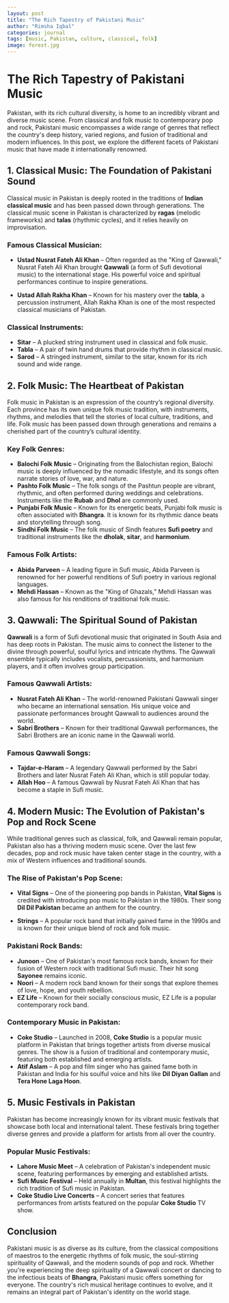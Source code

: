 ```yaml
---
layout: post
title: "The Rich Tapestry of Pakistani Music"
author: "Rimsha Iqbal"
categories: journal
tags: [music, Pakistan, culture, classical, folk]
image: forest.jpg
---
```


# The Rich Tapestry of Pakistani Music

Pakistan, with its rich cultural diversity, is home to an incredibly vibrant and diverse music scene. From classical and folk music to contemporary pop and rock, Pakistani music encompasses a wide range of genres that reflect the country's deep history, varied regions, and fusion of traditional and modern influences. In this post, we explore the different facets of Pakistani music that have made it internationally renowned.

## 1. **Classical Music: The Foundation of Pakistani Sound**

Classical music in Pakistan is deeply rooted in the traditions of **Indian classical music** and has been passed down through generations. The classical music scene in Pakistan is characterized by **ragas** (melodic frameworks) and **talas** (rhythmic cycles), and it relies heavily on improvisation.

### Famous Classical Musician:
- **Ustad Nusrat Fateh Ali Khan** – Often regarded as the "King of Qawwali," Nusrat Fateh Ali Khan brought **Qawwali** (a form of Sufi devotional music) to the international stage. His powerful voice and spiritual performances continue to inspire generations.
  
- **Ustad Allah Rakha Khan** – Known for his mastery over the **tabla**, a percussion instrument, Allah Rakha Khan is one of the most respected classical musicians of Pakistan.

### Classical Instruments:
- **Sitar** – A plucked string instrument used in classical and folk music.
- **Tabla** – A pair of twin hand drums that provide rhythm in classical music.
- **Sarod** – A stringed instrument, similar to the sitar, known for its rich sound and wide range.

## 2. **Folk Music: The Heartbeat of Pakistan**

Folk music in Pakistan is an expression of the country’s regional diversity. Each province has its own unique folk music tradition, with instruments, rhythms, and melodies that tell the stories of local culture, traditions, and life. Folk music has been passed down through generations and remains a cherished part of the country’s cultural identity.

### Key Folk Genres:
- **Balochi Folk Music** – Originating from the Balochistan region, Balochi music is deeply influenced by the nomadic lifestyle, and its songs often narrate stories of love, war, and nature.
- **Pashto Folk Music** – The folk songs of the Pashtun people are vibrant, rhythmic, and often performed during weddings and celebrations. Instruments like the **Rubab** and **Dhol** are commonly used.
- **Punjabi Folk Music** – Known for its energetic beats, Punjabi folk music is often associated with **Bhangra**. It is known for its rhythmic dance beats and storytelling through song.
- **Sindhi Folk Music** – The folk music of Sindh features **Sufi poetry** and traditional instruments like the **dholak**, **sitar**, and **harmonium**.

### Famous Folk Artists:
- **Abida Parveen** – A leading figure in Sufi music, Abida Parveen is renowned for her powerful renditions of Sufi poetry in various regional languages.
- **Mehdi Hassan** – Known as the "King of Ghazals," Mehdi Hassan was also famous for his renditions of traditional folk music.

## 3. **Qawwali: The Spiritual Sound of Pakistan**

**Qawwali** is a form of Sufi devotional music that originated in South Asia and has deep roots in Pakistan. The music aims to connect the listener to the divine through powerful, soulful lyrics and intricate rhythms. The Qawwali ensemble typically includes vocalists, percussionists, and harmonium players, and it often involves group participation.

### Famous Qawwali Artists:
- **Nusrat Fateh Ali Khan** – The world-renowned Pakistani Qawwali singer who became an international sensation. His unique voice and passionate performances brought Qawwali to audiences around the world.
- **Sabri Brothers** – Known for their traditional Qawwali performances, the Sabri Brothers are an iconic name in the Qawwali world.

### Famous Qawwali Songs:
- **Tajdar-e-Haram** – A legendary Qawwali performed by the Sabri Brothers and later Nusrat Fateh Ali Khan, which is still popular today.
- **Allah Hoo** – A famous Qawwali by Nusrat Fateh Ali Khan that has become a staple in Sufi music.

## 4. **Modern Music: The Evolution of Pakistan's Pop and Rock Scene**

While traditional genres such as classical, folk, and Qawwali remain popular, Pakistan also has a thriving modern music scene. Over the last few decades, pop and rock music have taken center stage in the country, with a mix of Western influences and traditional sounds.

### The Rise of Pakistan's Pop Scene:
- **Vital Signs** – One of the pioneering pop bands in Pakistan, **Vital Signs** is credited with introducing pop music to Pakistan in the 1980s. Their song **Dil Dil Pakistan** became an anthem for the country.
  
- **Strings** – A popular rock band that initially gained fame in the 1990s and is known for their unique blend of rock and folk music.

### Pakistani Rock Bands:
- **Junoon** – One of Pakistan's most famous rock bands, known for their fusion of Western rock with traditional Sufi music. Their hit song **Sayonee** remains iconic.
- **Noori** – A modern rock band known for their songs that explore themes of love, hope, and youth rebellion.
- **EZ Life** – Known for their socially conscious music, EZ Life is a popular contemporary rock band.

### Contemporary Music in Pakistan:
- **Coke Studio** – Launched in 2008, **Coke Studio** is a popular music platform in Pakistan that brings together artists from diverse musical genres. The show is a fusion of traditional and contemporary music, featuring both established and emerging artists.
- **Atif Aslam** – A pop and film singer who has gained fame both in Pakistan and India for his soulful voice and hits like **Dil Diyan Gallan** and **Tera Hone Laga Hoon**.

## 5. **Music Festivals in Pakistan**

Pakistan has become increasingly known for its vibrant music festivals that showcase both local and international talent. These festivals bring together diverse genres and provide a platform for artists from all over the country.

### Popular Music Festivals:
- **Lahore Music Meet** – A celebration of Pakistan's independent music scene, featuring performances by emerging and established artists.
- **Sufi Music Festival** – Held annually in **Multan**, this festival highlights the rich tradition of Sufi music in Pakistan.
- **Coke Studio Live Concerts** – A concert series that features performances from artists featured on the popular **Coke Studio** TV show.

## Conclusion

Pakistani music is as diverse as its culture, from the classical compositions of maestros to the energetic rhythms of folk music, the soul-stirring spirituality of Qawwali, and the modern sounds of pop and rock. Whether you're experiencing the deep spirituality of a Qawwali concert or dancing to the infectious beats of **Bhangra**, Pakistani music offers something for everyone. The country's rich musical heritage continues to evolve, and it remains an integral part of Pakistan's identity on the world stage.
